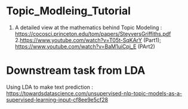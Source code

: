# Topic_Modleing_Tutorial
  1. A detailed view at the mathematics behind Topic Modeling : https://cocosci.princeton.edu/tom/papers/SteyversGriffiths.pdf
  2.https://www.youtube.com/watch?v=T05t-SqKArY (Part1); https://www.youtube.com/watch?v=BaM1uiCpj_E (PArt2)

# Downstream task from LDA
Using LDA to make text prediction : https://towardsdatascience.com/unsupervised-nlp-topic-models-as-a-supervised-learning-input-cf8ee9e5cf28
